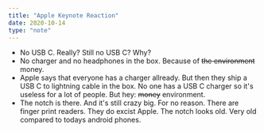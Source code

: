 ```yaml
---
title: "Apple Keynote Reaction"
date: 2020-10-14
type: "note"
---
```


- No USB C. Really? Still no USB C? Why?  
- No charger and no headphones in the box. Because of ~~the environment~~ money.  
- Apple says that everyone has a charger allready. But then they ship a USB C to lightning cable in the box. No one has a USB C charger so it's useless for a lot of people. But hey: ~~money~~ environment.  
- The notch is there. And it's still crazy big. For no reason. There are finger print readers. They do excist Apple. The notch looks old. Very old compared to todays android phones.

